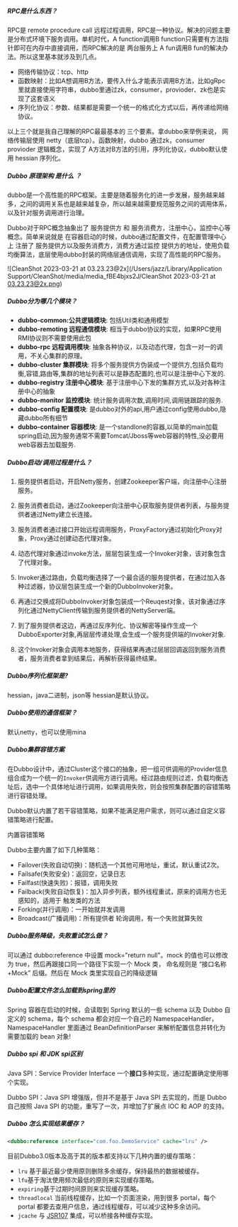 ##### RPC是什么东西？

RPC是 remote procedure call 远程过程调用，RPC是一种协议。解决的问题主要是分布式环境下服务调用。单机时代，A function调用B function只需要有方法指针即可在内存中直接调用，而RPC解决的是 两台服务上 A fun调用B fun的解决办法。所以这里基本就涉及到几点。

- 网络传输协议：tcp、http
- 函数映射：比如A想调用B方法，要传入什么才能表示调用B方法，比如gRpc里就直接使用字符串，dubbo里通过zk，consumer，provioder、zk也是实现了这套语义
- 序列化协议：参数、结果都是需要一个统一的格式化方式以后，再传递给网络协议。

以上三个就是我自己理解的RPC最最基本的 三个要素。拿dubbo来举例来说， 网络传输层使用 netty（底层tcp）。函数映射，dubbo 通过zk，consumer  provioder 逻辑概念，实现了 A方法对B方法的引用，序列化协议，dubbo默认使用 hessian 序列化。

##### Dubbo 原理架构 是什么 ？

dubbo是一个高性能的RPC框架。主要是随着服务化的进一步发展，服务越来越多，之间的调用关系也是越来越复杂，所以越来越需要规范服务之间的调用体系，以及针对服务调用进行治理。

Dubbo对于RPC概念抽象出了  服务提供方 和 服务消费方，注册中心，监控中心等概念。简单来说就是 在容器启动的时候，dubbo通过配置文件，在配置管理中心上 注册了 服务提供方以及服务消费方，消费方通过监控 提供方的地址，使用负载均衡算法，底层使用dubbo封装的网络层通信调用，实现了高性能的RPC服务。

![CleanShot 2023-03-21 at 03.23.23@2x](/Users/jazz/Library/Application Support/CleanShot/media/media_fBE4bjxs2J/CleanShot 2023-03-21 at 03.23.23@2x.png)



##### Dubbo分为哪几个模块？

- **dubbo-common:公共逻辑模块**: 包括Util类和通用模型
- **dubbo-remoting 远程通信模块**: 相当于dubbo协议的实现，如果RPC使用RMI协议则不需要使用此包
- **dubbo-rpc 远程调用模块**: 抽象各种协议，以及动态代理，包含一对一的调用，不关心集群的原理。
- **dubbo-cluster 集群模块**: 将多个服务提供方伪装成一个提供方,包括负载均衡,容错,路由等,集群的地址列表可以是静态配置的,也可以是注册中心下发的.
- **dubbo-registry 注册中心模块**: 基于注册中心下发的集群方式,以及对各种注册中心的抽象
- **dubbo-monitor 监控模块**: 统计服务调用次数,调用时间,调用链跟踪的服务.
- **dubbo-config 配置模块**: 是dubbo对外的api,用户通过config使用dubbo,隐藏dubbo所有细节
- **dubbo-container 容器模块**: 是一个standlone的容器,以简单的main加载spring启动,因为服务通常不需要Tomcat/Jboss等web容器的特性,没必要用web容器去加载服务.

##### Dubbo启动/调用过程是什么？

1. 服务提供者启动，开启Netty服务，创建Zookeeper客户端，向注册中心注册服务。

2. 服务消费者启动，通过Zookeeper向注册中心获取服务提供者列表，与服务提供者通过Netty建立长连接。

3. 服务消费者通过接口开始远程调用服务，ProxyFactory通过初始化Proxy对象，Proxy通过创建动态代理对象。

4. 动态代理对象通过invoke方法，层层包装生成一个Invoker对象，该对象包含了代理对象。

5. Invoker通过路由，负载均衡选择了一个最合适的服务提供者，在通过加入各种过滤器，协议层包装生成一个新的DubboInvoker对象。

6. 再通过交换成将DubboInvoker对象包装成一个Reuqest对象，该对象通过序列化通过NettyClient传输到服务提供者的NettyServer端。

7. 到了服务提供者这边，再通过反序列化、协议解密等操作生成一个DubboExporter对象,再层层传递处理,会生成一个服务提供端的Invoker对象.

8. 这个Invoker对象会调用本地服务，获得结果再通过层层回调返回到服务消费者，服务消费者拿到结果后，再解析获得最终结果。

##### Dubbo序列化框架是?

hessian，java二进制，json等  hessian是默认协议。

##### Dubbo使用的通信框架？

默认netty，也可以使用mina

##### Dubbo集群容错方案

在Dubbo设计中，通过Cluster这个接口的抽象，把一组可供调用的Provider信息组合成为一个统一的`Invoker`供调用方进行调用。经过路由规则过滤，负载均衡选址后，选中一个具体地址进行调用，如果调用失败，则会按照集群配置的容错策略进行容错处理。

Dubbo默认内置了若干容错策略，如果不能满足用户需求，则可以通过自定义容错策略进行配置。

内置容错策略

Dubbo主要内置了如下几种策略：

- Failover(失败自动切换)：随机选一个其他可用地址，重试，默认重试2次。
- Failsafe(失败安全)：返回空，记录日志
- Failfast(快速失败)：报错，调用失败
- Failback(失败自动恢复)：加入异步列表，额外线程重试，原来的调用方也无感知的，适用于 触发类的方法
- Forking(并行调用)：一开始就并发调用
- Broadcast(广播调用)：所有提供者 轮询调用，有一个失败就算失败

##### Dubbo服务降级，失败重试怎么做？

可以通过 dubbo:reference 中设置 mock="return null"。mock 的值也可以修改为 true，然后再跟接口同一个路径下实现一个 Mock 类，
命名规则是 “接口名称+Mock” 后缀。然后在 Mock 类里实现自己的降级逻辑

##### Dubbo配置文件怎么加载到spring里的

Spring 容器在启动的时候，会读取到 Spring 默认的一些 schema 以及 Dubbo 自定义的 schema，每个 schema 都会对应一个自己的
NamespaceHandler，NamespaceHandler 里面通过 BeanDefinitionParser 来解析配置信息并转化为需要加载的 bean 对象!

##### Dubbo spi 和 JDK spi区别

Java SPI：Service Provider Interface 一个**接口**多种实现，通过配置确定使用哪个实现。

Dubbo SPI：Java SPI 增强版，但并不是基于 Java SPI 去实现的，而是 Dubbo 自己按照 Java SPI 的功能，重写了一次，并增加了扩展点 IOC 和 AOP 的支持。

##### Dubbo 怎么实现结果缓存？

```xml
<dubbo:reference interface="com.foo.DemoService" cache="lru" />
```

目前Dubbo3.0版本及高于其的版本都支持以下几种内置的缓存策略：

- `lru` 基于最近最少使用原则删除多余缓存，保持最热的数据被缓存。
- `lfu`基于淘汰使用频次最低的原则来实现缓存策略。
- `expiring`基于过期时间原则来实现缓存策略。
- `threadlocal` 当前线程缓存，比如一个页面渲染，用到很多 portal，每个 portal 都要去查用户信息，通过线程缓存，可以减少这种多余访问。
- `jcache` 与 [JSR107](http://jcp.org/en/jsr/detail?id=107') 集成，可以桥接各种缓存实现。
